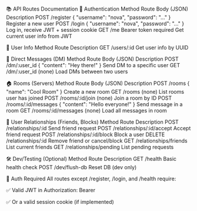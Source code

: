 📚 API Routes Documentation
🔐 Authentication
Method	Route	Body (JSON)	Description
POST	/register	{ "username": "nova", "password": "..." }	Register a new user
POST	/login	{ "username": "nova", "password": "..." }	Log in, receive JWT + session cookie
GET	/me	Bearer token required	Get current user info from JWT

👤 User Info
Method	Route	Description
GET	/users/:id	Get user info by UUID

💬 Direct Messages (DM)
Method	Route	Body (JSON)	Description
POST	/dm/:user_id	{ "content": "Hey there!" }	Send DM to a specific user
GET	/dm/:user_id	(none)	Load DMs between two users

🏠 Rooms (Servers)
Method	Route	Body (JSON)	Description
POST	/rooms	{ "name": "Cool Room" }	Create a new room
GET	/rooms	(none)	List rooms user has joined
POST	/rooms/:id/join	(none)	Join a room by ID
POST	/rooms/:id/messages	{ "content": "Hello everyone!" }	Send message in a room
GET	/rooms/:id/messages	(none)	Load all messages in room

👥 User Relationships (Friends, Blocks)
Method	Route	Description
POST	/relationships/:id	Send friend request
POST	/relationships/:id/accept	Accept friend request
POST	/relationships/:id/block	Block a user
DELETE	/relationships/:id	Remove friend or cancel/block
GET	/relationships/friends	List current friends
GET	/relationships/pending	List pending requests

🛠 Dev/Testing (Optional)
Method	Route	Description
GET	/health	Basic health check
POST	/dev/flush-db	Reset DB (dev only)

🧪 Auth Required
All routes except /register, /login, and /health require:

✅ Valid JWT in Authorization: Bearer <token>

✅ Or a valid session cookie (if implemented)

